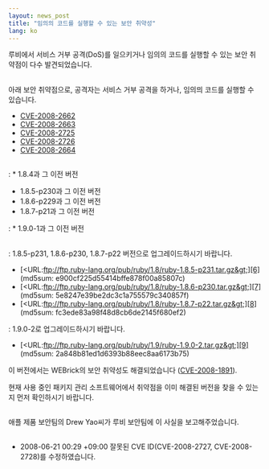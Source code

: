 ```yaml
---
layout: news_post
title: "임의의 코드를 실행할 수 있는 보안 취약성"
lang: ko
---
```


루비에서 서비스 거부 공격(DoS)를 일으키거나 임의의 코드를 실행할 수 있는 보안 취약점이 다수 발견되었습니다.

## 

아래 보안 취약점으로, 공격자는 서비스 거부 공격을 하거나, 임의믜 코드를 실행할 수 있습니다.

* [CVE-2008-2662][1]
* [CVE-2008-2663][2]
* [CVE-2008-2725][3]
* [CVE-2008-2726][4]
* [CVE-2008-2664][5]

## 


: * 1\.8.4과 그 이전 버전
  * 1\.8.5-p230과 그 이전 버전
  * 1\.8.6-p229과 그 이전 버전
  * 1\.8.7-p21과 그 이전 버전


: * 1\.9.0-1과 그 이전 버전

## 


: 1\.8.5-p231, 1.8.6-p230, 1.8.7-p22 버전으로 업그레이드하시기 바랍니다.
  * [&lt;URL:ftp://ftp.ruby-lang.org/pub/ruby/1.8/ruby-1.8.5-p231.tar.gz&gt;][6]
    (md5sum: e900cf225d55414bffe878f00a85807c)
  * [&lt;URL:ftp://ftp.ruby-lang.org/pub/ruby/1.8/ruby-1.8.6-p230.tar.gz&gt;][7]
    (md5sum: 5e8247e39be2dc3c1a755579c340857f)
  * [&lt;URL:ftp://ftp.ruby-lang.org/pub/ruby/1.8/ruby-1.8.7-p22.tar.gz&gt;][8]
    (md5sum: fc3ede83a98f48d8cb6de2145f680ef2)


: 1\.9.0-2로 업그레이드하시기 바랍니다.
  * [&lt;URL:ftp://ftp.ruby-lang.org/pub/ruby/1.9/ruby-1.9.0-2.tar.gz&gt;][9]
    (md5sum: 2a848b81ed1d6393b88eec8aa6173b75)

이 버전에서는 WEBrick의 보안 취약성도 해결되었습니다 ([CVE-2008-1891][10]).

현재 사용 중인 패키지 관리 소프트웨어에서 취약점을 이미 해결된 버전을 찾을 수 있는지 먼저 확인하시기 바랍니다.

## 

애플 제품 보안팀의 Drew Yao씨가 루비 보안팀에 이 사실을 보고해주었습니다.

## 

* 2008-06-21 00:29 +09:00 잘못된 CVE ID(CVE-2008-2727, CVE-2008-2728)를
  수정하였습니다.



[1]: http://cve.mitre.org/cgi-bin/cvename.cgi?name=CVE-2008-2662 
[2]: http://cve.mitre.org/cgi-bin/cvename.cgi?name=CVE-2008-2663 
[3]: http://cve.mitre.org/cgi-bin/cvename.cgi?name=CVE-2008-2725 
[4]: http://cve.mitre.org/cgi-bin/cvename.cgi?name=CVE-2008-2726 
[5]: http://cve.mitre.org/cgi-bin/cvename.cgi?name=CVE-2008-2664 
[6]: ftp://ftp.ruby-lang.org/pub/ruby/1.8/ruby-1.8.5-p231.tar.gz 
[7]: ftp://ftp.ruby-lang.org/pub/ruby/1.8/ruby-1.8.6-p230.tar.gz 
[8]: ftp://ftp.ruby-lang.org/pub/ruby/1.8/ruby-1.8.7-p22.tar.gz 
[9]: ftp://ftp.ruby-lang.org/pub/ruby/1.9/ruby-1.9.0-2.tar.gz 
[10]: http://cve.mitre.org/cgi-bin/cvename.cgi?name=CVE-2008-1891 

